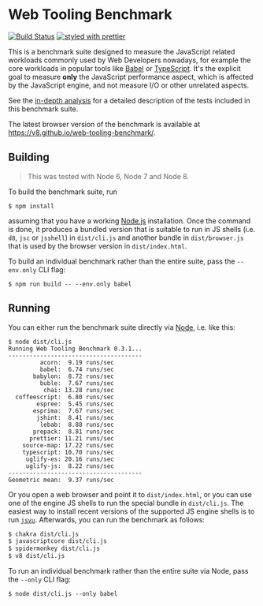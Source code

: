 # Web Tooling Benchmark

[![Build Status](https://travis-ci.org/v8/web-tooling-benchmark.svg?branch=master)](https://travis-ci.org/v8/web-tooling-benchmark) [![styled with prettier](https://img.shields.io/badge/styled_with-prettier-ff69b4.svg)](https://github.com/prettier/prettier)

This is a benchmark suite designed to measure the JavaScript related
workloads commonly used by Web Developers nowadays, for example the
core workloads in popular tools like [Babel](https://github.com/babel/babel)
or [TypeScript](https://github.com/Microsoft/TypeScript). It's the
explicit goal to measure **only** the JavaScript performance aspect,
which is affected by the JavaScript engine, and not measure I/O or
other unrelated aspects.

See the [in-depth
analysis](https://github.com/v8/web-tooling-benchmark/blob/master/docs/in-depth.md)
for a detailed description of the tests included in this benchmark suite.

The latest browser version of the benchmark is available at <https://v8.github.io/web-tooling-benchmark/>.

## Building

> This was tested with Node 6, Node 7 and Node 8.

To build the benchmark suite, run

```
$ npm install
```

assuming that you have a working [Node.js](https://nodejs.org) installation. Once
the command is done, it produces a bundled version that is suitable to run in
JS shells (i.e. `d8`, `jsc` or `jsshell`) in `dist/cli.js` and another bundle
in `dist/browser.js` that is used by the browser version in `dist/index.html`.

To build an individual benchmark rather than the entire suite, pass the `--env.only`
CLI flag:

```
$ npm run build -- --env.only babel
```

## Running

You can either run the benchmark suite directly via [Node](https://nodejs.org/),
i.e. like this:

```
$ node dist/cli.js
Running Web Tooling Benchmark 0.3.1...
--------------------------------------
         acorn:  9.19 runs/sec
         babel:  6.74 runs/sec
       babylon:  8.72 runs/sec
         buble:  7.67 runs/sec
          chai: 13.28 runs/sec
  coffeescript:  6.80 runs/sec
        espree:  5.45 runs/sec
       esprima:  7.67 runs/sec
        jshint:  8.41 runs/sec
         lebab:  8.88 runs/sec
       prepack:  8.81 runs/sec
      prettier: 11.21 runs/sec
    source-map: 17.22 runs/sec
    typescript: 10.70 runs/sec
     uglify-es: 20.16 runs/sec
     uglify-js:  8.22 runs/sec
--------------------------------------
Geometric mean:  9.37 runs/sec
```

Or you open a web browser and point it to `dist/index.html`, or you can use one
of the engine JS shells to run the special bundle in `dist/cli.js`. The easiest
way to install recent versions of the supported JS engine shells is to run
[`jsvu`](https://github.com/GoogleChromeLabs/jsvu). Afterwards, you can run the
benchmark as follows:

```sh
$ chakra dist/cli.js
$ javascriptcore dist/cli.js
$ spidermonkey dist/cli.js
$ v8 dist/cli.js
```

To run an individual benchmark rather than the entire suite via Node, pass the
`--only` CLI flag:

```
$ node dist/cli.js --only babel
```
